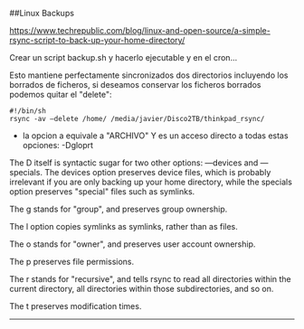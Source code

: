 ##Linux Backups

https://www.techrepublic.com/blog/linux-and-open-source/a-simple-rsync-script-to-back-up-your-home-directory/

Crear un script backup.sh y hacerlo ejecutable y en el cron... 

Esto mantiene perfectamente sincronizados dos directorios incluyendo los borrados de ficheros, si deseamos conservar los ficheros borrados podemos quitar el "delete":

    #!/bin/sh
    rsync -av —delete /home/ /media/javier/Disco2TB/thinkpad_rsync/

* la opcion a equivale a "ARCHIVO" Y es un acceso directo a todas estas opciones: 
-Dgloprt

The D itself is syntactic sugar for two other options: —devices and —specials. The devices option preserves device files, which is probably irrelevant if you are only backing up your home directory, while the specials option preserves "special" files such as symlinks.

The g stands for "group", and preserves group ownership.

The l option copies symlinks as symlinks, rather than as files.

The o stands for "owner", and preserves user account ownership.

The p preserves file permissions.

The r stands for "recursive", and tells rsync to read all directories within the current directory, all directories within those subdirectories, and so on.

The t preserves modification times.

------------------
